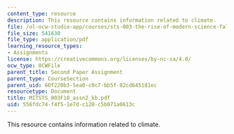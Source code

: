 ```yaml
---
content_type: resource
description: This resource contains information related to climate.
file: /ol-ocw-studio-app/courses/sts-003-the-rise-of-modern-science-fall-2010/556fdc74f4f51e7dc120c5b071a0613c_MITSTS_003F10_assn2_kb.pdf
file_size: 541630
file_type: application/pdf
learning_resource_types:
- Assignments
license: https://creativecommons.org/licenses/by-nc-sa/4.0/
ocw_type: OCWFile
parent_title: Second Paper Assignment
parent_type: CourseSection
parent_uid: 60f220b3-5ea0-c0c7-bb5f-82cd645181ec
resourcetype: Document
title: MITSTS_003F10_assn2_kb.pdf
uid: 556fdc74-f4f5-1e7d-c120-c5b071a0613c
---
```

This resource contains information related to climate.